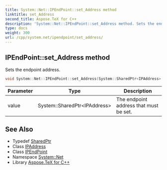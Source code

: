 ```yaml
---
title: System::Net::IPEndPoint::set_Address method
linktitle: set_Address
second_title: Aspose.TeX for C++
description: 'System::Net::IPEndPoint::set_Address method. Sets the endpoint address in C++.'
type: docs
weight: 300
url: /cpp/system.net/ipendpoint/set_address/
---
```

## IPEndPoint::set_Address method


Sets the endpoint address.

```cpp
void System::Net::IPEndPoint::set_Address(System::SharedPtr<IPAddress> value)
```


| Parameter | Type | Description |
| --- | --- | --- |
| value | System::SharedPtr\<IPAddress\> | The endpoint address that must be set. |

## See Also

* Typedef [SharedPtr](../../../system/sharedptr/)
* Class [IPAddress](../../ipaddress/)
* Class [IPEndPoint](../)
* Namespace [System::Net](../../)
* Library [Aspose.TeX for C++](../../../)
